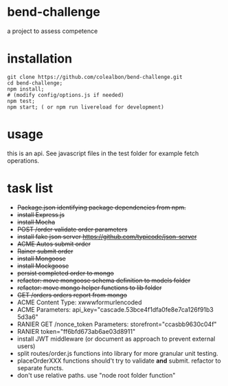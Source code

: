 # bend-challenge
a project to assess competence

# installation
```
git clone https://github.com/colealbon/bend-challenge.git
cd bend-challenge;
npm install;
# (modify config/options.js if needed)
npm test;
npm start; ( or npm run livereload for development)
```

# usage   
this is an api.  See javascript files in the test folder for example fetch operations.

# task list   
* <s>Package.json identifying package dependencies from npm.</s>
* <s>install Express.js</s>
* <s>install Mocha</s>* <s>POST /order validate order parameters</s>
* <s>install fake json server https://github.com/typicode/json-server</s>
* <s>ACME Autos submit order</s>
* <s>Rainer submit order</s>
* <s>install Mongoose</s>
* <s>install Mockgoose</s>
* <s>persist completed order to mongo</s>
* <s>refactor: move mongoose schema definition to models folder</s>
* <s>refactor: move mongo helper functions to lib folder</s>
* <s>GET /orders orders report from mongo</s>
* ACME Content Type: xwwwformurlencoded
* ACME Parameters:   api_key="cascade.53bce4f1dfa0fe8e7ca126f91b3 5d3a6"
* RANIER GET /nonce_token   Parameters:   storefront="ccasbb9630c04f"
* RANIER token="ff6bfd673ab6ae03d8911"
* install JWT middleware (or document as approach to prevent external users)
* split routes/order.js functions into library for more granular unit testing.
* placeOrderXXX functions should't try to validate <b>and</b> submit.  refactor to separate functs.
* don't use relative paths.  use "node root folder function"
